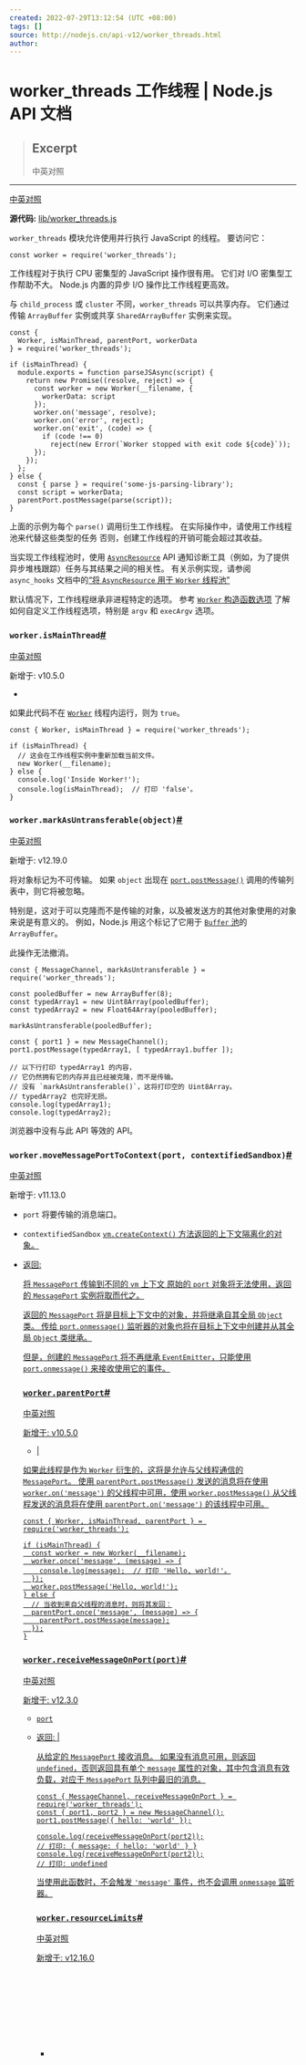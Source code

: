 ```yaml
---
created: 2022-07-29T13:12:54 (UTC +08:00)
tags: []
source: http://nodejs.cn/api-v12/worker_threads.html
author: 
---
```


# worker_threads 工作线程 | Node.js API 文档

> ## Excerpt
> 中英对照

---
[中英对照](http://nodejs.cn/api-v12/worker_threads/worker_threads.html)

**源代码:** [lib/worker\_threads.js](https://github.com/nodejs/node/blob/v12.22.12/lib/worker_threads.js)

`worker_threads` 模块允许使用并行执行 JavaScript 的线程。 要访问它：

```
const worker = require('worker_threads');
```

工作线程对于执行 CPU 密集型的 JavaScript 操作很有用。 它们对 I/O 密集型工作帮助不大。 Node.js 内置的异步 I/O 操作比工作线程更高效。

与 `child_process` 或 `cluster` 不同，`worker_threads` 可以共享内存。 它们通过传输 `ArrayBuffer` 实例或共享 `SharedArrayBuffer` 实例来实现。

```
const {
  Worker, isMainThread, parentPort, workerData
} = require('worker_threads');

if (isMainThread) {
  module.exports = function parseJSAsync(script) {
    return new Promise((resolve, reject) => {
      const worker = new Worker(__filename, {
        workerData: script
      });
      worker.on('message', resolve);
      worker.on('error', reject);
      worker.on('exit', (code) => {
        if (code !== 0)
          reject(new Error(`Worker stopped with exit code ${code}`));
      });
    });
  };
} else {
  const { parse } = require('some-js-parsing-library');
  const script = workerData;
  parentPort.postMessage(parse(script));
}
```

上面的示例为每个 `parse()` 调用衍生工作线程。 在实际操作中，请使用工作线程池来代替这些类型的任务 否则，创建工作线程的开销可能会超过其收益。

当实现工作线程池时，使用 [`AsyncResource`](http://nodejs.cn/api-v12/async_hooks.html#async_hooks_class_asyncresource) API 通知诊断工具（例如，为了提供异步堆栈跟踪）任务与其结果之间的相关性。 有关示例实现，请参阅 `async_hooks` 文档中的[“将 `AsyncResource` 用于 `Worker` 线程池”](http://nodejs.cn/api-v12/async_hooks.html#async-resource-worker-pool)

默认情况下，工作线程继承非进程特定的选项。 参考 [`Worker` 构造函数选项](http://nodejs.cn/api-v12/worker_threads.html#worker_threads_new_worker_filename_options) 了解如何自定义工作线程选项，特别是 `argv` 和 `execArgv` 选项。

### `worker.isMainThread`[#](http://nodejs.cn/api-v12/worker_threads.html#workerismainthread)

[中英对照](http://nodejs.cn/api-v12/worker_threads/worker_ismainthread.html)

新增于: v10.5.0

-   [<boolean>](http://url.nodejs.cn/jFbvuT)

如果此代码不在 [`Worker`](http://nodejs.cn/api-v12/worker_threads.html#worker_threads_class_worker) 线程内运行，则为 `true`。

```
const { Worker, isMainThread } = require('worker_threads');

if (isMainThread) {
  // 这会在工作线程实例中重新加载当前文件。
  new Worker(__filename);
} else {
  console.log('Inside Worker!');
  console.log(isMainThread);  // 打印 'false'。
}
```

### `worker.markAsUntransferable(object)`[#](http://nodejs.cn/api-v12/worker_threads.html#workermarkasuntransferableobject)

[中英对照](http://nodejs.cn/api-v12/worker_threads/worker_markasuntransferable_object.html)

新增于: v12.19.0

将对象标记为不可传输。 如果 `object` 出现在 [`port.postMessage()`](http://nodejs.cn/api-v12/worker_threads.html#worker_threads_port_postmessage_value_transferlist) 调用的传输列表中，则它将被忽略。

特别是，这对于可以克隆而不是传输的对象，以及被发送方的其他对象使用的对象来说是有意义的。 例如，Node.js 用这个标记了它用于 [`Buffer` 池](http://nodejs.cn/api-v12/buffer.html#buffer_static_method_buffer_allocunsafe_size)的 `ArrayBuffer`。

此操作无法撤消。

```
const { MessageChannel, markAsUntransferable } = require('worker_threads');

const pooledBuffer = new ArrayBuffer(8);
const typedArray1 = new Uint8Array(pooledBuffer);
const typedArray2 = new Float64Array(pooledBuffer);

markAsUntransferable(pooledBuffer);

const { port1 } = new MessageChannel();
port1.postMessage(typedArray1, [ typedArray1.buffer ]);

// 以下行打印 typedArray1 的内容，
// 它仍然拥有它的内存并且已经被克隆，而不是传输。
// 没有 `markAsUntransferable()`，这将打印空的 Uint8Array。
// typedArray2 也完好无损。
console.log(typedArray1);
console.log(typedArray2);
```

浏览器中没有与此 API 等效的 API。

### `worker.moveMessagePortToContext(port, contextifiedSandbox)`[#](http://nodejs.cn/api-v12/worker_threads.html#workermovemessageporttocontextport-contextifiedsandbox)

[中英对照](http://nodejs.cn/api-v12/worker_threads/worker_movemessageporttocontext_port_contextifiedsandbox.html)

新增于: v11.13.0

-   `port` [<MessagePort>](http://nodejs.cn/api/worker_threads.html#class-messageport) 将要传输的消息端口。
    
-   `contextifiedSandbox` [<Object>](http://url.nodejs.cn/jzn6Ao) `vm.createContext()` 方法返回的[上下文隔离化的](http://nodejs.cn/api-v12/vm.html#vm_what_does_it_mean_to_contextify_an_object)对象。
    
-   返回: [<MessagePort>](http://nodejs.cn/api/worker_threads.html#class-messageport)
    

将 `MessagePort` 传输到不同的 [`vm`](http://nodejs.cn/api-v12/vm.html) 上下文 原始的 `port` 对象将无法使用，返回的 `MessagePort` 实例将取而代之。

返回的 `MessagePort` 将是目标上下文中的对象，并将继承自其全局 `Object` 类。 传给 [`port.onmessage()`](http://url.nodejs.cn/4K42hk) 监听器的对象也将在目标上下文中创建并从其全局 `Object` 类继承。

但是，创建的 `MessagePort` 将不再继承 [`EventEmitter`](http://nodejs.cn/api-v12/events.html)，只能使用 [`port.onmessage()`](http://url.nodejs.cn/4K42hk) 来接收使用它的事件。

### `worker.parentPort`[#](http://nodejs.cn/api-v12/worker_threads.html#workerparentport)

[中英对照](http://nodejs.cn/api-v12/worker_threads/worker_parentport.html)

新增于: v10.5.0

-   [<null>](http://url.nodejs.cn/334hvC) | [<MessagePort>](http://nodejs.cn/api/worker_threads.html#class-messageport)

如果此线程是作为 [`Worker`](http://nodejs.cn/api-v12/worker_threads.html#worker_threads_class_worker) 衍生的，这将是允许与父线程通信的 [`MessagePort`](http://nodejs.cn/api-v12/worker_threads.html#worker_threads_class_messageport)。 使用 `parentPort.postMessage()` 发送的消息将在使用 `worker.on('message')` 的父线程中可用，使用 `worker.postMessage()` 从父线程发送的消息将在使用 `parentPort.on('message')` 的该线程中可用。

```
const { Worker, isMainThread, parentPort } = require('worker_threads');

if (isMainThread) {
  const worker = new Worker(__filename);
  worker.once('message', (message) => {
    console.log(message);  // 打印 'Hello, world!'。
  });
  worker.postMessage('Hello, world!');
} else {
  // 当收到来自父线程的消息时，则将其发回：
  parentPort.once('message', (message) => {
    parentPort.postMessage(message);
  });
}
```

### `worker.receiveMessageOnPort(port)`[#](http://nodejs.cn/api-v12/worker_threads.html#workerreceivemessageonportport)

[中英对照](http://nodejs.cn/api-v12/worker_threads/worker_receivemessageonport_port.html)

新增于: v12.3.0

-   `port` [<MessagePort>](http://nodejs.cn/api/worker_threads.html#class-messageport)
    
-   返回: [<Object>](http://url.nodejs.cn/jzn6Ao) | [<undefined>](http://url.nodejs.cn/8ym6ow)
    

从给定的 `MessagePort` 接收消息。 如果没有消息可用，则返回 `undefined`，否则返回具有单个 `message` 属性的对象，其中包含消息有效负载，对应于 `MessagePort` 队列中最旧的消息。

```
const { MessageChannel, receiveMessageOnPort } = require('worker_threads');
const { port1, port2 } = new MessageChannel();
port1.postMessage({ hello: 'world' });

console.log(receiveMessageOnPort(port2));
// 打印: { message: { hello: 'world' } }
console.log(receiveMessageOnPort(port2));
// 打印: undefined
```

当使用此函数时，不会触发 `'message'` 事件，也不会调用 `onmessage` 监听器。

### `worker.resourceLimits`[#](http://nodejs.cn/api-v12/worker_threads.html#workerresourcelimits)

[中英对照](http://nodejs.cn/api-v12/worker_threads/worker_resourcelimits.html)

新增于: v12.16.0

-   [<Object>](http://url.nodejs.cn/jzn6Ao)
    -   `maxYoungGenerationSizeMb` [<number>](http://url.nodejs.cn/SXbo1v)
    -   `maxOldGenerationSizeMb` [<number>](http://url.nodejs.cn/SXbo1v)
    -   `codeRangeSizeMb` [<number>](http://url.nodejs.cn/SXbo1v)
    -   `stackSizeMb` [<number>](http://url.nodejs.cn/SXbo1v)

在这个工作线程中提供了一组 JS 引擎资源约束。 如果将 `resourceLimits` 选项传给 [`Worker`](http://nodejs.cn/api-v12/worker_threads.html#worker_threads_class_worker) 构造函数，则这与其值匹配。

如果在主线程中使用此，则其值为空对象。

### `worker.SHARE_ENV`[#](http://nodejs.cn/api-v12/worker_threads.html#workershare_env)

[中英对照](http://nodejs.cn/api-v12/worker_threads/worker_share_env.html)

新增于: v11.14.0

-   [<symbol>](http://url.nodejs.cn/i5E1UH)

可以作为 [`Worker`](http://nodejs.cn/api-v12/worker_threads.html#worker_threads_class_worker) 构造函数的 `env` 选项传入的特殊值，表示当前线程和工作线程应该共享对同一组环境变量的读写访问。

```
const { Worker, SHARE_ENV } = require('worker_threads');
new Worker('process.env.SET_IN_WORKER = "foo"', { eval: true, env: SHARE_ENV })
  .on('exit', () => {
    console.log(process.env.SET_IN_WORKER);  // 打印 'foo'。
  });
```

### `worker.threadId`[#](http://nodejs.cn/api-v12/worker_threads.html#workerthreadid)

[中英对照](http://nodejs.cn/api-v12/worker_threads/worker_threadid.html)

新增于: v10.5.0

-   [<integer>](http://url.nodejs.cn/SXbo1v)

当前线程的整数标识符。 在对应的工作线程对象上（如果有的话），可以作为 [`worker.threadId`](http://nodejs.cn/api-v12/worker_threads.html#worker_threads_worker_threadid_1) 使用。 此值对于单个进程中的每个 [`Worker`](http://nodejs.cn/api-v12/worker_threads.html#worker_threads_class_worker) 实例都是唯一的。

### `worker.workerData`[#](http://nodejs.cn/api-v12/worker_threads.html#workerworkerdata)

[中英对照](http://nodejs.cn/api-v12/worker_threads/worker_workerdata.html)

新增于: v10.5.0

任意 JavaScript 值，其中包含传给该线程的 `Worker` 构造函数的数据的副本。

根据 [HTML 结构化克隆算法](http://url.nodejs.cn/SLsDHc)，数据如同使用 [`postMessage()`](http://nodejs.cn/api-v12/worker_threads.html#worker_threads_port_postmessage_value_transferlist) 一样被克隆。

```
const { Worker, isMainThread, workerData } = require('worker_threads');

if (isMainThread) {
  const worker = new Worker(__filename, { workerData: 'Hello, world!' });
} else {
  console.log(workerData);  // 打印 'Hello, world!'。
}
```

### `MessageChannel` 类[#](http://nodejs.cn/api-v12/worker_threads.html#class-messagechannel)

[中英对照](http://nodejs.cn/api-v12/worker_threads/class_messagechannel.html)

新增于: v10.5.0

`worker.MessageChannel` 类的实例代表异步的双向通信通道。 `MessageChannel` 没有自己的方法。 `new MessageChannel()` 产生具有 `port1` 和 `port2` 属性的对象，其引用链接的 [`MessagePort`](http://nodejs.cn/api-v12/worker_threads.html#worker_threads_class_messageport) 实例。

```
const { MessageChannel } = require('worker_threads');

const { port1, port2 } = new MessageChannel();
port1.on('message', (message) => console.log('received', message));
port2.postMessage({ foo: 'bar' });
// 从 `port1.on('message')` 监听器打印 received { foo: 'bar' }
```

### `MessagePort` 类[#](http://nodejs.cn/api-v12/worker_threads.html#class-messageport)

[中英对照](http://nodejs.cn/api-v12/worker_threads/class_messageport.html)

新增于: v10.5.0

-   继承自: [<EventEmitter>](http://nodejs.cn/api/events.html#class-eventemitter)

`worker.MessagePort` 类的实例代表异步双向通信通道的一端。 它可以用来在不同的 [`Worker`](http://nodejs.cn/api-v12/worker_threads.html#worker_threads_class_worker) 之间传输结构化的数据、内存区域和其他 `MessagePort`

#### `'close'` 事件[#](http://nodejs.cn/api-v12/worker_threads.html#event-close)

[中英对照](http://nodejs.cn/api-v12/worker_threads/event_close.html)

新增于: v10.5.0

一旦通道的任一侧断开连接，则会触发 `'close'` 事件。

```
const { MessageChannel } = require('worker_threads');
const { port1, port2 } = new MessageChannel();

// 打印:
//   foobar
//   closed!
port2.on('message', (message) => console.log(message));
port2.on('close', () => console.log('closed!'));

port1.postMessage('foobar');
port1.close();
```

#### `'message'` 事件[#](http://nodejs.cn/api-v12/worker_threads.html#event-message)

[中英对照](http://nodejs.cn/api-v12/worker_threads/event_message.html)

新增于: v10.5.0

-   `value` [<any>](http://url.nodejs.cn/6sTGdS) 传输值

为任何传入消息触发 `'message'` 事件，其中包含 [`port.postMessage()`](http://nodejs.cn/api-v12/worker_threads.html#worker_threads_port_postmessage_value_transferlist) 的克隆输入。

此事件的监听器将收到传给 `postMessage()` 的 `value` 参数的副本，并且没有其他参数。

#### `'messageerror'` 事件[#](http://nodejs.cn/api-v12/worker_threads.html#event-messageerror)

[中英对照](http://nodejs.cn/api-v12/worker_threads/event_messageerror.html)

新增于: v12.19.0

-   `error` [<Error>](http://url.nodejs.cn/qZ873x) 错误对象

当反序列化消息失败时，则会触发 `'messageerror'` 事件。

#### `port.close()`[#](http://nodejs.cn/api-v12/worker_threads.html#portclose)

[中英对照](http://nodejs.cn/api-v12/worker_threads/port_close.html)

新增于: v10.5.0

禁止在连接的任一端进一步发送消息。 当此 `MessagePort` 上不会发生进一步的通信时，可以调用此方法。

[`'close'` 事件](http://nodejs.cn/api-v12/worker_threads.html#worker_threads_event_close)将在作为通道一部分的两个 `MessagePort` 实例上触发。

#### `port.postMessage(value[, transferList])`[#](http://nodejs.cn/api-v12/worker_threads.html#portpostmessagevalue-transferlist)

[中英对照](http://nodejs.cn/api-v12/worker_threads/port_postmessage_value_transferlist.html)

-   `value` [<any>](http://url.nodejs.cn/6sTGdS)
-   `transferList` [<Object\[\]>](http://url.nodejs.cn/jzn6Ao)

向该通道的接收端发送 JavaScript 值。 `value` 将以与 [HTML 结构化克隆算法](http://url.nodejs.cn/SLsDHc)兼容的方式传输。

特别是与 `JSON` 的显着区别是：

-   `value` 可能包含循环引用。
-   `value` 可能包含内置 JS 类型的实例，例如 `RegExp`、`BigInt`、`Map`、`Set` 等。
-   `value` 可能包含类型化数组，都使用 `ArrayBuffer` 和 `SharedArrayBuffer`。
-   `value` 可能包含 [`WebAssembly.Module`](http://url.nodejs.cn/jrrZmy) 实例。

```
const { MessageChannel } = require('worker_threads');
const { port1, port2 } = new MessageChannel();

port1.on('message', (message) => console.log(message));

const circularData = {};
circularData.foo = circularData;
// 打印: { foo: [Circular] }
port2.postMessage(circularData);
```

`transferList` 可能是 [`ArrayBuffer`](http://url.nodejs.cn/mUbfvF)、[`MessagePort`](http://nodejs.cn/api-v12/worker_threads.html#worker_threads_class_messageport) 和 [`FileHandle`](http://nodejs.cn/api-v12/fs.html#fs_class_filehandle) 对象的列表。 传输后，它们将不再能在通道的发送端使用（即使它们不包含在 `value` 中） 与[子进程](http://nodejs.cn/api-v12/child_process.html)不同，当前不支持传输句柄，例如网络套接字。

如果 `value` 包含 [`SharedArrayBuffer`](http://url.nodejs.cn/6J6LBy) 实例，则可以从任一线程访问这些实例。 它们不能在 `transferList` 中列出。

`value` 可能仍然包含不在 `transferList` 中的 `ArrayBuffer` 实例；在这种情况下，底层内存被复制而不是移动。

```
const { MessageChannel } = require('worker_threads');
const { port1, port2 } = new MessageChannel();

port1.on('message', (message) => console.log(message));

const uint8Array = new Uint8Array([ 1, 2, 3, 4 ]);
// 此发送 `uint8Array` 的副本：
port2.postMessage(uint8Array);
// 这不会复制数据，但会使 `uint8Array` 无法使用：
port2.postMessage(uint8Array, [ uint8Array.buffer ]);

// `sharedUint8Array` 的内存可以从
// `.on('message')` 收到的原件和副本中访问：
const sharedUint8Array = new Uint8Array(new SharedArrayBuffer(4));
port2.postMessage(sharedUint8Array);

// 这会将新创建的消息端口传输到接收器。
// 例如，这可用于在作为同一父线程的子线程的多个 `Worker` 线程之间
// 创建通信通道。
const otherChannel = new MessageChannel();
port2.postMessage({ port: otherChannel.port1 }, [ otherChannel.port1 ]);
```

因为对象克隆使用结构化克隆算法，不可枚举的属性、属性访问器和对象原型不会被保留。 特别是，[`Buffer`](http://nodejs.cn/api-v12/buffer.html) 对象将在接收方读取为普通的 [`Uint8Array`](http://url.nodejs.cn/ZbDkpm)。

消息对象会被立即克隆，发布后可以修改，没有副作用。

关于此 API 背后的序列化和反序列化机制的更多信息，请参见 [`v8` 模块的序列化 API](http://nodejs.cn/api-v12/v8.html#v8_serialization_api)。

##### 传输 TypedArray 和 Buffer 时的注意事项[#](http://nodejs.cn/api-v12/worker_threads.html#considerations-when-transferring-typedarrays-and-buffers)

[中英对照](http://nodejs.cn/api-v12/worker_threads/considerations_when_transferring_typedarrays_and_buffers.html)

所有 `TypedArray` 和 `Buffer` 实例都是对底层 `ArrayBuffer` 的视图。 也就是说，实际存储原始数据的是 `ArrayBuffer`，而 `TypedArray` 和 `Buffer` 对象提供了查看和操作数据的方式。 在同一个 `ArrayBuffer` 实例上创建多个视图是可能且常见的。 使用传输列表传输 `ArrayBuffer` 时必须非常小心，因为这样做会导致共享同一个 `ArrayBuffer` 的所有 `TypedArray` 和 `Buffer` 实例变得不可用。

```
const ab = new ArrayBuffer(10);

const u1 = new Uint8Array(ab);
const u2 = new Uint16Array(ab);

console.log(u2.length);  // 打印 5

port.postMessage(u1, [u1.buffer]);

console.log(u2.length);  // 打印 0
```

对于 `Buffer` 实例，具体来说，底层 `ArrayBuffer` 是否可以被传输或克隆完全取决于实例是如何创建的，这通常无法可靠地确定。

`ArrayBuffer` 可以用 [`markAsUntransferable()`](http://nodejs.cn/api-v12/worker_threads.html#worker_threads_worker_markasuntransferable_object) 标记来表示它应该总是被克隆并且永远不会被传输。

根据 `Buffer` 实例的创建方式，它可能拥有也可能不拥有其底层 `ArrayBuffer`。 除非知道 `Buffer` 实例拥有它，否则不得传输 `ArrayBuffer`。 特别是，对于从内部 `Buffer` 池（使用，例如 `Buffer.from()` 或 `Buffer.alloc()`）创建的 `Buffer`，传输它们是不可能的，它们将始终被克隆，这会发送整个 `Buffer` 池的副本。 此行为可能会带来意想不到的更高内存使用率和可能的安全问题。

有关 `Buffer` 池化的更多详细信息，请参阅 [`Buffer.allocUnsafe()`](http://nodejs.cn/api-v12/buffer.html#buffer_static_method_buffer_allocunsafe_size)。

使用 `Buffer.alloc()` 或 `Buffer.allocUnsafeSlow()` 创建的 `Buffer` 实例的 `ArrayBuffer` 始终可以传输，但这样做会使那些 `ArrayBuffer` 的所有其他现有视图无法使用。

#### `port.ref()`[#](http://nodejs.cn/api-v12/worker_threads.html#portref)

[中英对照](http://nodejs.cn/api-v12/worker_threads/port_ref.html)

新增于: v10.5.0

`unref()` 的相反。 如果它是唯一剩下的活动句柄（默认行为），则在以前的 `unref()` 的端口上调用 `ref()` 不会让程序退出。 如果端口是 `ref()` 的，则再次调用 `ref()` 将无效。

如果使用 `.on('message')` 绑定或删除监听器，则端口将根据事件的监听器是否存在自动进行 `ref()` 和 `unref()`。

#### `port.start()`[#](http://nodejs.cn/api-v12/worker_threads.html#portstart)

[中英对照](http://nodejs.cn/api-v12/worker_threads/port_start.html)

新增于: v10.5.0

开始在此 `MessagePort` 上接收消息。 当将此端口用作事件触发器时，一旦绑定了 `'message'` 监听器，则就会自动调用它。

此方法与 Web `MessagePort` API 相同。 在 Node.js 中，只有在没有事件监听器时才用于忽略消息。 Node.js 在处理 `.onmessage` 方面也有分歧。 设置它会自动调用 `.start()`，但取消设置它会让消息排队直到设置新的句柄或端口被丢弃。

#### `port.unref()`[#](http://nodejs.cn/api-v12/worker_threads.html#portunref)

[中英对照](http://nodejs.cn/api-v12/worker_threads/port_unref.html)

新增于: v10.5.0

如果这是事件系统中唯一的活动句柄，则在端口上调用 `unref()` 将允许线程退出。 如果端口已经 `unref()`，则再次调用 `unref()` 将无效。

如果使用 `.on('message')` 绑定或删除监听器，则端口将根据事件的监听器是否存在自动进行 `ref()` 和 `unref()`。

### `Worker` 类[#](http://nodejs.cn/api-v12/worker_threads.html#class-worker)

[中英对照](http://nodejs.cn/api-v12/worker_threads/class_worker.html)

新增于: v10.5.0

-   继承自: [<EventEmitter>](http://nodejs.cn/api/events.html#class-eventemitter)

`Worker` 类代表独立的 JavaScript 执行线程。 大多数 Node.js API 都可以在其中使用。

工作线程环境中的显着差异是：

-   [`process.stdin`](http://nodejs.cn/api-v12/process.html#process_process_stdin)、[`process.stdout`](http://nodejs.cn/api-v12/process.html#process_process_stdout) 和 [`process.stderr`](http://nodejs.cn/api-v12/process.html#process_process_stderr) 可能被父线程重定向。
-   [`require('worker_threads').isMainThread`](http://nodejs.cn/api-v12/worker_threads.html#worker_threads_worker_ismainthread) 属性被设置为 `false`。
-   [`require('worker_threads').parentPort`](http://nodejs.cn/api-v12/worker_threads.html#worker_threads_worker_parentport) 消息端口可用。
-   [`process.exit()`](http://nodejs.cn/api-v12/process.html#process_process_exit_code) 不会停止整个程序，只是单个线程，且 [`process.abort()`](http://nodejs.cn/api-v12/process.html#process_process_abort) 不可用。
-   设置群组或用户标识的 [`process.chdir()`](http://nodejs.cn/api-v12/process.html#process_process_chdir_directory) 和 `process` 方法不可用。
-   [`process.env`](http://nodejs.cn/api-v12/process.html#process_process_env) 是父线程的环境变量的副本，除非另有说明。 对副本的更改在其他线程中不可见，对原生插件也不可见（除非 [`worker.SHARE_ENV`](http://nodejs.cn/api-v12/worker_threads.html#worker_threads_worker_share_env) 已作为 `env` 选项传给 [`Worker`](http://nodejs.cn/api-v12/worker_threads.html#worker_threads_class_worker) 构造函数）。
-   [`process.title`](http://nodejs.cn/api-v12/process.html#process_process_title) 不能修改。
-   信号不会通过 [`process.on('...')`](http://nodejs.cn/api-v12/process.html#process_signal_events) 传送。
-   [`worker.terminate()`](http://nodejs.cn/api-v12/worker_threads.html#worker_threads_worker_terminate) 被调用时，执行可能在任何时候停止。
-   来自父进程的进程间通信通道不可访问。
-   不支持 [`trace_events`](http://nodejs.cn/api-v12/tracing.html) 模块。
-   如果满足[某些条件](http://nodejs.cn/api-v12/addons.html#addons_worker_support)，则原生插件只能从多个线程加载。

可以在其他 `Worker` 内部创建 `Worker` 实例。

和[网络工作线程](http://url.nodejs.cn/skL7X7)和 [`cluster` 模块](http://nodejs.cn/api-v12/cluster.html)一样，可以通过线程间消息传递来实现双向通信。 在内部，`Worker` 有一对内置的 [`MessagePort`](http://nodejs.cn/api-v12/worker_threads.html#worker_threads_class_messageport)，在创建 `Worker` 时它们已经相互关联。 虽然父端的 `MessagePort` 对象没有直接暴露，但其功能通过父线程 `Worker` 对象上的 [`worker.postMessage()`](http://nodejs.cn/api-v12/worker_threads.html#worker_threads_worker_postmessage_value_transferlist) 和 [`worker.on('message')`](http://nodejs.cn/api-v12/worker_threads.html#worker_threads_event_message_1) 事件暴露。

要创建自定义的消息通道（鼓励使用默认的全局通道，因为它有助于分离关注点），用户可以在任一线程上创建 `MessageChannel` 对象，并通过预先存在的通道（例如全局通道）将该 `MessageChannel` 上的 `MessagePort` 之一传给另一个线程。

有关如何传递消息以及可以成功通过线程屏障传输的 JavaScript 值类型的更多信息，请参阅 [`port.postMessage()`](http://nodejs.cn/api-v12/worker_threads.html#worker_threads_port_postmessage_value_transferlist)。

```
const assert = require('assert');
const {
  Worker, MessageChannel, MessagePort, isMainThread, parentPort
} = require('worker_threads');
if (isMainThread) {
  const worker = new Worker(__filename);
  const subChannel = new MessageChannel();
  worker.postMessage({ hereIsYourPort: subChannel.port1 }, [subChannel.port1]);
  subChannel.port2.on('message', (value) => {
    console.log('received:', value);
  });
} else {
  parentPort.once('message', (value) => {
    assert(value.hereIsYourPort instanceof MessagePort);
    value.hereIsYourPort.postMessage('the worker is sending this');
    value.hereIsYourPort.close();
  });
}
```

#### `new Worker(filename[, options])`[#](http://nodejs.cn/api-v12/worker_threads.html#new-workerfilename-options)

[中英对照](http://nodejs.cn/api-v12/worker_threads/new_worker_filename_options.html)

-   `filename` [<string>](http://url.nodejs.cn/9Tw2bK) | [<URL>](http://nodejs.cn/api/url.html#the-whatwg-url-api) 工作线程主脚本或模块的路径。
    
    如果 `options.eval` 是 `true`，则这是包含 JavaScript 代码（而不是路径）的字符串。
    
-   `options` [<Object>](http://url.nodejs.cn/jzn6Ao)
    
    -   `argv` [<any\[\]>](http://url.nodejs.cn/6sTGdS) 将被字符串化并附加到工作线程中的 `process.argv` 的参数列表。 这与 `workerData` 非常相似，但这些值将在全局 `process.argv` 上可用，就像它们作为命令行选项传给脚本一样。
    -   `env` [<Object>](http://url.nodejs.cn/jzn6Ao) 如果设置，则指定工作线程内 `process.env` 的初始值。 作为特殊值，[`worker.SHARE_ENV`](http://nodejs.cn/api-v12/worker_threads.html#worker_threads_worker_share_env) 可用于指定父线程和子线程应该共享它们的环境变量；在这种情况下，对一个线程的 `process.env` 对象的更改也会影响另一个线程。 **默认值:** `process.env`。
    -   `eval` [<boolean>](http://url.nodejs.cn/jFbvuT) 如果 `true` 并且第一个参数是 `string`，则将构造函数的第一个参数解释为一旦工作线程在线就执行的脚本。
    -   `execArgv` [<string\[\]>](http://url.nodejs.cn/9Tw2bK) 传给工作线程的 node CLI 选项的列表。 不支持 V8 选项（如 `--max-old-space-size`）和影响进程的选项（如 `--title`）。 如果设置，则这将在工作线程内部提供为 [`process.execArgv`](http://nodejs.cn/api-v12/process.html#process_process_execargv)。 默认情况下，选项将从父线程继承。
    -   `stdin` [<boolean>](http://url.nodejs.cn/jFbvuT) 如果设置为 `true`，则 `worker.stdin` 将提供其内容将在工作线程中显示为 `process.stdin` 的可写流。 默认情况下，不提供任何数据。
    -   `stdout` [<boolean>](http://url.nodejs.cn/jFbvuT) 如果设置为 `true`，则 `worker.stdout` 将不会自动通过管道传输到父线程中的 `process.stdout`。
    -   `stderr` [<boolean>](http://url.nodejs.cn/jFbvuT) 如果设置为 `true`，则 `worker.stderr` 将不会自动通过管道传输到父线程中的 `process.stderr`。
    -   `workerData` [<any>](http://url.nodejs.cn/6sTGdS) 任何将被克隆并作为 [`require('worker_threads').workerData`](http://nodejs.cn/api-v12/worker_threads.html#worker_threads_worker_workerdata) 可用的 JavaScript 值。 克隆将按照 [HTML 结构化克隆算法](http://url.nodejs.cn/SLsDHc)中的描述进行，如果无法克隆对象（例如，因为它包含 `function`），则会抛出错误。
    -   `trackUnmanagedFds` [<boolean>](http://url.nodejs.cn/jFbvuT) 如果设置为 `true`，则工作线程将跟踪通过 [`fs.open()`](http://nodejs.cn/api-v12/fs.html#fs_fs_open_path_flags_mode_callback) 和 [`fs.close()`](http://nodejs.cn/api-v12/fs.html#fs_fs_close_fd_callback) 管理的原始文件描述符，并在工作线程退出时关闭它们，类似于网络套接字或通过 [`FileHandle`](http://nodejs.cn/api-v12/fs.html#fs_class_filehandle) API 管理的文件描述符等其他资源。 此选项会被所有嵌套的 `Worker` 自动继承。 **默认值**: `false`.
    -   `transferList` [<Object\[\]>](http://url.nodejs.cn/jzn6Ao) 如果在 `workerData` 中传入了一个或多个类似 `MessagePort` 的对象，则这些条目需要 `transferList`，否则将抛出 [`ERR_MISSING_MESSAGE_PORT_IN_TRANSFER_LIST`](http://nodejs.cn/api-v12/errors.html#errors_err_missing_message_port_in_transfer_list)。 有关详细信息，请参阅 [`port.postMessage()`](http://nodejs.cn/api-v12/worker_threads.html#worker_threads_port_postmessage_value_transferlist)。
    -   `resourceLimits` [<Object>](http://url.nodejs.cn/jzn6Ao) 新的 JS 引擎实例的一组可选资源限制。 达到这些限制将导致 `Worker` 实例终止。 这些限制只影响 JS 引擎，不影响外部数据，不包括 `ArrayBuffer`。 即使设置了这些限制，如果遇到全局内存不足的情况，进程仍可能会中止。
        -   `maxOldGenerationSizeMb` [<number>](http://url.nodejs.cn/SXbo1v) 主堆的最大大小 (以 MB 为单位)。
        -   `maxYoungGenerationSizeMb` [<number>](http://url.nodejs.cn/SXbo1v) 最近创建的对象的最大堆空间大小。
        -   `codeRangeSizeMb` [<number>](http://url.nodejs.cn/SXbo1v) 用于生成代码的预分配内存范围的大小。
        -   `stackSizeMb` [<number>](http://url.nodejs.cn/SXbo1v) 线程的默认最大堆栈大小。 较小的值可能会导致工作线程实例无法使用。 **默认值:** `4`。

#### `'error'` 事件[#](http://nodejs.cn/api-v12/worker_threads.html#event-error)

[中英对照](http://nodejs.cn/api-v12/worker_threads/event_error.html)

新增于: v10.5.0

-   `err` [<Error>](http://url.nodejs.cn/qZ873x)

如果工作线程抛出未捕获的异常，则会触发 `'error'` 事件。 在这种情况下，工作线程将被终止。

#### `'exit'` 事件[#](http://nodejs.cn/api-v12/worker_threads.html#event-exit)

[中英对照](http://nodejs.cn/api-v12/worker_threads/event_exit.html)

新增于: v10.5.0

-   `exitCode` [<integer>](http://url.nodejs.cn/SXbo1v)

一旦工作线程停止，则会触发 `'exit'` 事件。 如果工作线程通过调用 [`process.exit()`](http://nodejs.cn/api-v12/process.html#process_process_exit_code) 退出，则 `exitCode` 参数将是传入的退出码。 如果工作线程被终止，则 `exitCode` 参数将为 `1`。

这是任何 `Worker` 实例触发的最终事件。

#### `'message'` 事件[#](http://nodejs.cn/api-v12/worker_threads.html#event-message_1)

[中英对照](http://nodejs.cn/api-v12/worker_threads/event_message_1.html)

新增于: v10.5.0

-   `value` [<any>](http://url.nodejs.cn/6sTGdS) 传输值

当工作线程调用 [`require('worker_threads').parentPort.postMessage()`](http://nodejs.cn/api-v12/worker_threads.html#worker_threads_worker_postmessage_value_transferlist) 时，则会触发 `'message'` 事件。 详情请见 [`port.on('message')`](http://nodejs.cn/api-v12/worker_threads.html#worker_threads_event_message) 事件。

从工作线程发送的所有消息都将在 `Worker` 对象上触发 [`'exit'` 事件](http://nodejs.cn/api-v12/worker_threads.html#worker_threads_event_exit)之前触发。

#### `'messageerror'` 事件[#](http://nodejs.cn/api-v12/worker_threads.html#event-messageerror_1)

[中英对照](http://nodejs.cn/api-v12/worker_threads/event_messageerror_1.html)

新增于: v12.19.0

-   `error` [<Error>](http://url.nodejs.cn/qZ873x) 错误对象

当反序列化消息失败时，则会触发 `'messageerror'` 事件。

#### `'online'` 事件[#](http://nodejs.cn/api-v12/worker_threads.html#event-online)

[中英对照](http://nodejs.cn/api-v12/worker_threads/event_online.html)

新增于: v10.5.0

当工作线程开始执行 JavaScript 代码时，则会触发 `'online'` 事件。

#### `worker.getHeapSnapshot()`[#](http://nodejs.cn/api-v12/worker_threads.html#workergetheapsnapshot)

[中英对照](http://nodejs.cn/api-v12/worker_threads/worker_getheapsnapshot.html)

新增于: v12.17.0

-   返回: [<Promise>](http://url.nodejs.cn/ri1kj8) 对包含 V8 堆快照的可读流的 promise

返回工作线程当前状态的 V8 快照的可读流。 有关详细信息，请参阅 [`v8.getHeapSnapshot()`](http://nodejs.cn/api-v12/v8.html#v8_v8_getheapsnapshot)。

如果工作线程不再运行（这可能发生在 [`'exit'` 事件](http://nodejs.cn/api-v12/worker_threads.html#worker_threads_event_exit)触发之前），则返回的 `Promise` 将立即被使用 [`ERR_WORKER_NOT_RUNNING`](http://nodejs.cn/api-v12/errors.html#ERR_WORKER_NOT_RUNNING) 错误拒绝。

#### `worker.performance`[#](http://nodejs.cn/api-v12/worker_threads.html#workerperformance)

[中英对照](http://nodejs.cn/api-v12/worker_threads/worker_performance.html)

新增于: v12.22.0

可用于从工作线程实例查询性能信息的对象。 类似于[`perf_hooks.performance`](http://nodejs.cn/api-v12/worker_threads.html#perf_hooks.md#perf_hooks_perf_hooks_performance)。

##### `performance.eventLoopUtilization([utilization1[, utilization2]])`[#](http://nodejs.cn/api-v12/worker_threads.html#performanceeventlooputilizationutilization1-utilization2)

[中英对照](http://nodejs.cn/api-v12/worker_threads/performance_eventlooputilization_utilization1_utilization2.html)

新增于: v12.22.0

-   `utilization1` [<Object>](http://url.nodejs.cn/jzn6Ao) 上一次调用 `eventLoopUtilization()` 的结果。
-   `utilization2` [<Object>](http://url.nodejs.cn/jzn6Ao) 在 `utilization1` 之前调用 `eventLoopUtilization()` 的结果。
-   返回 [<Object>](http://url.nodejs.cn/jzn6Ao)
    -   `idle` [<number>](http://url.nodejs.cn/SXbo1v)
    -   `active` [<number>](http://url.nodejs.cn/SXbo1v)
    -   `utilization` [<number>](http://url.nodejs.cn/SXbo1v)

与 [`perf_hooks` `eventLoopUtilization()`](http://url.nodejs.cn/utFFex) 相同的调用，除了返回工作线程实例的值。

一个区别是，与主线程不同，工作线程内的引导是在事件循环内完成的。 因此，一旦工作线程的脚本开始执行，则事件循环利用率将立即可用。

不增加的 `idle` 时间并不表示工作线程卡在引导中。 下面的示例展示了工作线程的整个生命周期永远不会累积任何 `idle` 时间，但仍然能够处理消息。

```
const { Worker, isMainThread, parentPort } = require('worker_threads');

if (isMainThread) {
  const worker = new Worker(__filename);
  setInterval(() => {
    worker.postMessage('hi');
    console.log(worker.performance.eventLoopUtilization());
  }, 100).unref();
  return;
}

parentPort.on('message', () => console.log('msg')).unref();
(function r(n) {
  if (--n < 0) return;
  const t = Date.now();
  while (Date.now() - t < 300);
  setImmediate(r, n);
})(10);
```

工作线程的事件循环利用率仅在 [`'online'` 事件](http://nodejs.cn/api-v12/worker_threads.html#worker_threads_event_online)触发后可用，如果在此之前或在 [`'exit'` 事件](http://nodejs.cn/api-v12/worker_threads.html#worker_threads_event_exit)之后调用，则所有属性的值都为 `0`。

#### `worker.postMessage(value[, transferList])`[#](http://nodejs.cn/api-v12/worker_threads.html#workerpostmessagevalue-transferlist)

[中英对照](http://nodejs.cn/api-v12/worker_threads/worker_postmessage_value_transferlist.html)

新增于: v10.5.0

-   `value` [<any>](http://url.nodejs.cn/6sTGdS)
-   `transferList` [<Object\[\]>](http://url.nodejs.cn/jzn6Ao)

向将通过 [`require('worker_threads').parentPort.on('message')`](http://nodejs.cn/api-v12/worker_threads.html#worker_threads_event_message) 接收的工作线程发送消息。 有关详细信息，请参阅 [`port.postMessage()`](http://nodejs.cn/api-v12/worker_threads.html#worker_threads_port_postmessage_value_transferlist)。

#### `worker.ref()`[#](http://nodejs.cn/api-v12/worker_threads.html#workerref)

[中英对照](http://nodejs.cn/api-v12/worker_threads/worker_ref.html)

新增于: v10.5.0

与 `unref()` 相反，如果它是唯一剩下的活动句柄（默认行为），则在先前 `unref()` 的工作线程上调用 `ref()` 将不会让程序退出。 如果工作线程是 `ref()` 的，则再次调用 `ref()` 将不起作用。

#### `worker.resourceLimits`[#](http://nodejs.cn/api-v12/worker_threads.html#workerresourcelimits_1)

[中英对照](http://nodejs.cn/api-v12/worker_threads/worker_resourcelimits_1.html)

新增于: v12.16.0

-   [<Object>](http://url.nodejs.cn/jzn6Ao)
    -   `maxYoungGenerationSizeMb` [<number>](http://url.nodejs.cn/SXbo1v)
    -   `maxOldGenerationSizeMb` [<number>](http://url.nodejs.cn/SXbo1v)
    -   `codeRangeSizeMb` [<number>](http://url.nodejs.cn/SXbo1v)
    -   `stackSizeMb` [<number>](http://url.nodejs.cn/SXbo1v)

为此工作线程提供了一组 JS 引擎资源约束。 如果将 `resourceLimits` 选项传给 [`Worker`](http://nodejs.cn/api-v12/worker_threads.html#worker_threads_class_worker) 构造函数，则这与其值匹配。

如果工作线程已经停止，则返回值是空对象。

#### `worker.stderr`[#](http://nodejs.cn/api-v12/worker_threads.html#workerstderr)

[中英对照](http://nodejs.cn/api-v12/worker_threads/worker_stderr.html)

新增于: v10.5.0

-   [<stream.Readable>](http://nodejs.cn/api/stream.html#class-streamreadable)

这是包含工作线程内写入 [`process.stderr`](http://nodejs.cn/api-v12/process.html#process_process_stderr) 的数据的可读流。 如果 `stderr: true` 没有传给 [`Worker`](http://nodejs.cn/api-v12/worker_threads.html#worker_threads_class_worker) 构造函数，则数据将通过管道传输到父线程的 [`process.stderr`](http://nodejs.cn/api-v12/process.html#process_process_stderr) 流。

#### `worker.stdin`[#](http://nodejs.cn/api-v12/worker_threads.html#workerstdin)

[中英对照](http://nodejs.cn/api-v12/worker_threads/worker_stdin.html)

新增于: v10.5.0

-   [<null>](http://url.nodejs.cn/334hvC) | [<stream.Writable>](http://nodejs.cn/api/stream.html#class-streamwritable)

如果将 `stdin: true` 传给 [`Worker`](http://nodejs.cn/api-v12/worker_threads.html#worker_threads_class_worker) 构造函数，则这是可写流。 写入此流的数据将在工作线程中作为 [`process.stdin`](http://nodejs.cn/api-v12/process.html#process_process_stdin) 可用。

#### `worker.stdout`[#](http://nodejs.cn/api-v12/worker_threads.html#workerstdout)

[中英对照](http://nodejs.cn/api-v12/worker_threads/worker_stdout.html)

新增于: v10.5.0

-   [<stream.Readable>](http://nodejs.cn/api/stream.html#class-streamreadable)

这是包含工作线程内写入 [`process.stdout`](http://nodejs.cn/api-v12/process.html#process_process_stdout) 的数据的可读流。 如果 `stdout: true` 没有传给 [`Worker`](http://nodejs.cn/api-v12/worker_threads.html#worker_threads_class_worker) 构造函数，则数据将通过管道传输到父线程的 [`process.stdout`](http://nodejs.cn/api-v12/process.html#process_process_stdout) 流。

#### `worker.terminate()`[#](http://nodejs.cn/api-v12/worker_threads.html#workerterminate)

[中英对照](http://nodejs.cn/api-v12/worker_threads/worker_terminate.html)

-   返回: [<Promise>](http://url.nodejs.cn/ri1kj8)

尽快停止工作线程中的所有 JavaScript 执行。 返回在触发 [`'exit'` 事件](http://nodejs.cn/api-v12/worker_threads.html#worker_threads_event_exit)时履行退出码的 Promise。

#### `worker.threadId`[#](http://nodejs.cn/api-v12/worker_threads.html#workerthreadid_1)

[中英对照](http://nodejs.cn/api-v12/worker_threads/worker_threadid_1.html)

新增于: v10.5.0

-   [<integer>](http://url.nodejs.cn/SXbo1v)

引用线程的整数标识符。 在工作线程内部，它作为 [`require('worker_threads').threadId`](http://nodejs.cn/api-v12/worker_threads.html#worker_threads_worker_threadid) 可用。 此值对于单个进程中的每个 `Worker` 实例都是唯一的。

#### `worker.unref()`[#](http://nodejs.cn/api-v12/worker_threads.html#workerunref)

[中英对照](http://nodejs.cn/api-v12/worker_threads/worker_unref.html)

新增于: v10.5.0

如果这是事件系统中唯一的活动句柄，则在工作线程上调用 `unref()` 将允许线程退出。 如果工作线程已经 `unref()`，则再次调用 `unref()` 将无效。
